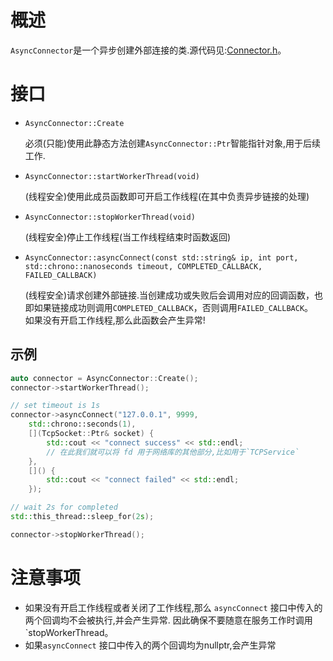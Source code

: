 # 概述
`AsyncConnector`是一个异步创建外部连接的类.源代码见:[Connector.h](https://github.com/tyrantZhao/tyrantnet/blob/master/src/tyrantnet/net/Connector.h)。

# 接口

- `AsyncConnector::Create`
    

    必须(只能)使用此静态方法创建`AsyncConnector::Ptr`智能指针对象,用于后续工作.

- `AsyncConnector::startWorkerThread(void)`
    
    (线程安全)使用此成员函数即可开启工作线程(在其中负责异步链接的处理)

- `AsyncConnector::stopWorkerThread(void)`
    
    (线程安全)停止工作线程(当工作线程结束时函数返回)

- `AsyncConnector::asyncConnect(const std::string& ip, int port, std::chrono::nanoseconds timeout, COMPLETED_CALLBACK, FAILED_CALLBACK)`
    
    (线程安全)请求创建外部链接.当创建成功或失败后会调用对应的回调函数，也即如果链接成功则调用`COMPLETED_CALLBACK`，否则调用`FAILED_CALLBACK`。</br>
    如果没有开启工作线程,那么此函数会产生异常!

## 示例
```C++
auto connector = AsyncConnector::Create();
connector->startWorkerThread();

// set timeout is 1s
connector->asyncConnect("127.0.0.1", 9999,
    std::chrono::seconds(1),
    [](TcpSocket::Ptr& socket) {
        std::cout << "connect success" << std::endl;
        // 在此我们就可以将 fd 用于网络库的其他部分,比如用于`TCPService`
    },
    []() {
        std::cout << "connect failed" << std::endl;
    });

// wait 2s for completed
std::this_thread::sleep_for(2s);

connector->stopWorkerThread();
```

# 注意事项
- 如果没有开启工作线程或者关闭了工作线程,那么 `asyncConnect` 接口中传入的两个回调均不会被执行,并会产生异常.
  因此确保不要随意在服务工作时调用`stopWorkerThread。</br>
- 如果`asyncConnect` 接口中传入的两个回调均为nullptr,会产生异常
